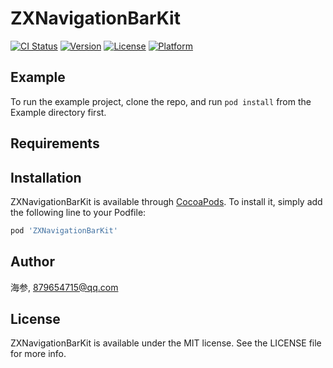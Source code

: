 # ZXNavigationBarKit

[![CI Status](https://img.shields.io/travis/海参/ZXNavigationBarKit.svg?style=flat)](https://travis-ci.org/海参/ZXNavigationBarKit)
[![Version](https://img.shields.io/cocoapods/v/ZXNavigationBarKit.svg?style=flat)](https://cocoapods.org/pods/ZXNavigationBarKit)
[![License](https://img.shields.io/cocoapods/l/ZXNavigationBarKit.svg?style=flat)](https://cocoapods.org/pods/ZXNavigationBarKit)
[![Platform](https://img.shields.io/cocoapods/p/ZXNavigationBarKit.svg?style=flat)](https://cocoapods.org/pods/ZXNavigationBarKit)

## Example

To run the example project, clone the repo, and run `pod install` from the Example directory first.

## Requirements

## Installation

ZXNavigationBarKit is available through [CocoaPods](https://cocoapods.org). To install
it, simply add the following line to your Podfile:

```ruby
pod 'ZXNavigationBarKit'
```

## Author

海参, 879654715@qq.com

## License

ZXNavigationBarKit is available under the MIT license. See the LICENSE file for more info.
